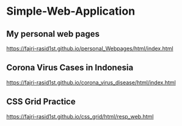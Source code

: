 # Simple-Web-Application

## My personal web pages
https://fajri-rasid1st.github.io/personal_Webpages/html/index.html


## Corona Virus Cases in Indonesia
https://fajri-rasid1st.github.io/corona_virus_disease/html/index.html


## CSS Grid Practice
https://fajri-rasid1st.github.io/css_grid/html/resp_web.html

